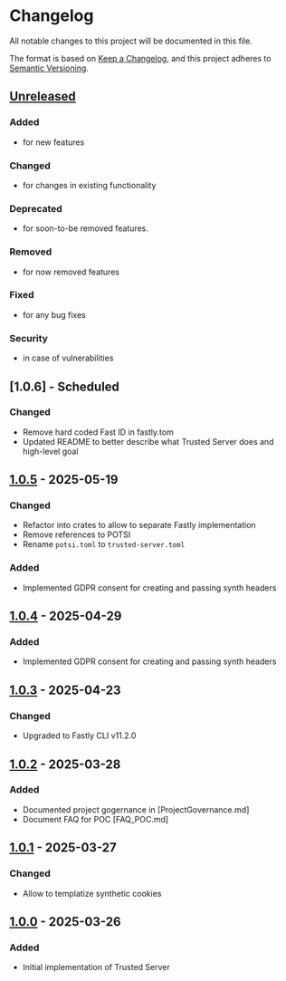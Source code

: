 
# Changelog

All notable changes to this project will be documented in this file.

The format is based on [Keep a Changelog](https://keepachangelog.com/en/1.1.0/),
and this project adheres to [Semantic Versioning](https://semver.org/spec/v2.0.0.html).

## [Unreleased]

### Added
- for new features

### Changed
-  for changes in existing functionality

### Deprecated 
- for soon-to-be removed features.

### Removed 
- for now removed features

### Fixed
- for any bug fixes

### Security
- in case of vulnerabilities

## [1.0.6] - Scheduled

### Changed
-  Remove hard coded Fast ID in fastly.tom
-  Updated README to better describe what Trusted Server does and high-level goal


## [1.0.5] - 2025-05-19

### Changed

- Refactor into crates to allow to separate Fastly implementation
- Remove references to POTSI
- Rename `potsi.toml` to `trusted-server.toml`

### Added

- Implemented GDPR consent for creating and passing synth headers


## [1.0.4] - 2025-04-29

### Added

- Implemented GDPR consent for creating and passing synth headers

## [1.0.3] - 2025-04-23

### Changed

- Upgraded to Fastly CLI v11.2.0

## [1.0.2] - 2025-03-28

### Added
- Documented project gogernance in [ProjectGovernance.md]
- Document FAQ for POC [FAQ_POC.md]

## [1.0.1] - 2025-03-27

### Changed

- Allow to templatize synthetic cookies

## [1.0.0] - 2025-03-26

### Added

- Initial implementation of Trusted Server

[Unreleased]:https://github.com/IABTechLab/trusted-server/compare/v1.0.5...HEAD
[1.0.5]:https://github.com/IABTechLab/trusted-server/compare/v1.0.4...v1.0.5
[1.0.4]:https://github.com/IABTechLab/trusted-server/compare/v1.0.3...v1.0.4
[1.0.3]:https://github.com/IABTechLab/trusted-server/compare/v1.0.2...v1.0.3
[1.0.2]:https://github.com/IABTechLab/trusted-server/compare/v1.0.1...v1.0.2
[1.0.1]:https://github.com/IABTechLab/trusted-server/compare/v1.0.0...v1.0.1
[1.0.0]:https://github.com/IABTechLab/trusted-server/releases/tag/v1.0.0
